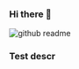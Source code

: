 ### Hi there 👋
![github readme](https://user-images.githubusercontent.com/60957946/89313590-e304a580-d6a2-11ea-9148-ea9be7169d90.jpg)

### Test descr
<!--
**angga-22/angga-22** is a ✨ _special_ ✨ repository because its `README.md` (this file) appears on your GitHub profile.

Here are some ideas to get you started:

- 🔭 I’m currently working on ...
- 🌱 I’m currently learning ...
- 👯 I’m looking to collaborate on ...
- 🤔 I’m looking for help with ...
- 💬 Ask me about ...
- 📫 How to reach me: ...
- 😄 Pronouns: ...
- ⚡ Fun fact: ...
-->
